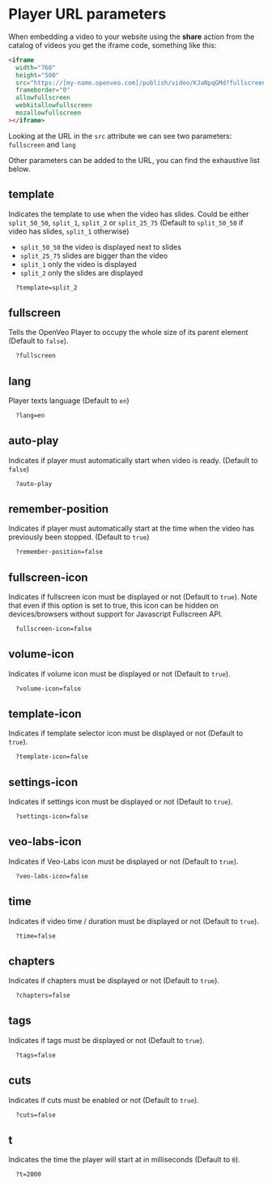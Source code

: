 # Player URL parameters

When embedding a video to your website using the **share** action from the catalog of videos you get the iframe code, something like this:

```html
<iframe
  width="768"
  height="500"
  src="https://[my-name.openveo.com]/publish/video/KJaNpqGMd?fullscreen&lang=en"
  frameborder="0"
  allowfullscreen
  webkitallowfullscreen
  mozallowfullscreen
></iframe>
```

Looking at the URL in the `src` attribute we can see two parameters: `fullscreen` and `lang`

Other parameters can be added to the URL, you can find the exhaustive list below.

## template

Indicates the template to use when the video has slides. Could be either `split_50_50`, `split_1`, `split_2` or `split_25_75` (Default to `split_50_50` if video has slides, `split_1` otherwise)

- `split_50_50` the video is displayed next to slides
- `split_25_75` slides are bigger than the video
- `split_1` only the video is displayed
- `split_2` only the slides are displayed

```html
  ?template=split_2
```

## fullscreen

Tells the OpenVeo Player to occupy the whole size of its parent element (Default to `false`).

```html
  ?fullscreen
```

## lang

Player texts language (Default to `en`)

```html
  ?lang=en
```

## auto-play

Indicates if player must automatically start when video is ready. (Default to `false`)

```html
  ?auto-play
```

## remember-position

Indicates if player must automatically start at the time when the video has previously been stopped. (Default to `true`)

```html
  ?remember-position=false
```

## fullscreen-icon

Indicates if fullscreen icon must be displayed or not (Default to `true`).
Note that even if this option is set to true, this icon can be hidden on devices/browsers without support for Javascript Fullscreen API.

```html
  fullscreen-icon=false
```

## volume-icon

Indicates if volume icon must be displayed or not (Default to `true`).

```html
  ?volume-icon=false
```

## template-icon

Indicates if template selector icon must be displayed or not (Default to `true`).

```html
  ?template-icon=false
```

## settings-icon

Indicates if settings icon must be displayed or not (Default to `true`).

```html
  ?settings-icon=false
```

## veo-labs-icon

Indicates if Veo-Labs icon must be displayed or not (Default to `true`).

```html
  ?veo-labs-icon=false
```

## time

Indicates if video time / duration must be displayed or not (Default to `true`).

```html
  ?time=false
```

## chapters

Indicates if chapters must be displayed or not (Default to `true`).

```html
  ?chapters=false
```

## tags

Indicates if tags must be displayed or not (Default to `true`).

```html
  ?tags=false
```

## cuts

Indicates if cuts must be enabled or not (Default to `true`).

```html
  ?cuts=false
```

## t

Indicates the time the player will start at in milliseconds (Default to `0`).

```html
  ?t=2000
```


